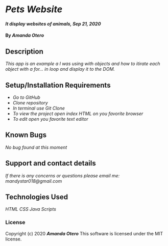 # _Pets Website_

#### _It display websites of animals, Sep 21, 2020_

#### By _**Amanda Otero**_

## Description

_This app is an example a I was using with objects and how to itirate each object with a for... in loop and display it to the DOM._

## Setup/Installation Requirements

* _Go to GitHub_
* _Clone repository_
* _In terminal use Git Clone_
* _To view the project open index HTML on you favorite browser_
* _To edit open you favorite text editor_

## Known Bugs

_No bug found at this moment_

## Support and contact details

_If there is any concerns or questions please email me: mandystar018@gmail.com_

## Technologies Used

_HTML_
_CSS_
_Java Scripts_

### License

Copyright (c) 2020 **_Amanda Otero_**
This software is licensed under the MIT license.
